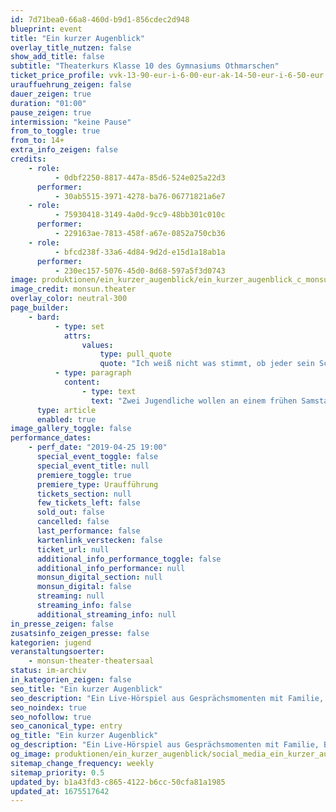 ```yaml
---
id: 7d71bea0-66a8-460d-b9d1-856cdec2d948
blueprint: event
title: "Ein kurzer Augenblick"
overlay_title_nutzen: false
show_add_title: false
subtitle: "Theaterkurs Klasse 10 des Gymnasiums Othmarschen"
ticket_price_profile: vvk-13-90-eur-i-6-00-eur-ak-14-50-eur-i-6-50-eur
urauffuehrung_zeigen: false
dauer_zeigen: true
duration: "01:00"
pause_zeigen: true
intermission: "keine Pause"
from_to_toggle: true
from_to: 14+
extra_info_zeigen: false
credits:
    - role:
          - 0dbf2250-8817-447a-85d6-524e025a22d3
      performer:
          - 30ab5515-3971-4278-ba76-06771821a6e7
    - role:
          - 75930418-3149-4a0d-9cc9-48bb301c010c
      performer:
          - 229163ae-7813-458f-a67e-0852a750cb36
    - role:
          - bfcd238f-33a6-4d84-9d2d-e15d1a18ab1a
      performer:
          - 230ec157-5076-45d0-8d68-597a5f3d0743
image: produktionen/ein_kurzer_augenblick/ein_kurzer_augenblick_c_monsun.theater.jpg
image_credit: monsun.theater
overlay_color: neutral-300
page_builder:
    - bard:
          - type: set
            attrs:
                values:
                    type: pull_quote
                    quote: "Ich weiß nicht was stimmt, ob jeder sein Schicksal hat, oder ab man nur dahingleitet wie eine Feder im Wind. Ich glaube, es stimmt vielleicht beides."
          - type: paragraph
            content:
                - type: text
                  text: "Zwei Jugendliche wollen an einem frühen Samstagmorgen mit der U-Bahn nach Hause fahren. Auf dem Bahnsteig werden sie angepöbelt, als sie den U-Bahnsteig wieder verlassen wollen, verfolgt. Sie rennen auf die Straße. In diesem Augenblick wird einer von den beiden von einem Auto erfasst und gegen einen Ampelmast geschleudert – er stirbt. Ein Live-Hörspiel aus Gesprächsmomenten mit Familie, Freunden, Bekannten und Zeugen, das ein theatral exemplarisches Bild eines Gewaltakts und seines Opfers hergibt."
      type: article
      enabled: true
image_gallery_toggle: false
performance_dates:
    - perf_date: "2019-04-25 19:00"
      special_event_toggle: false
      special_event_title: null
      premiere_toggle: true
      premiere_type: Uraufführung
      tickets_section: null
      few_tickets_left: false
      sold_out: false
      cancelled: false
      last_performance: false
      kartenlink_verstecken: false
      ticket_url: null
      additional_info_performance_toggle: false
      additional_info_performance: null
      monsun_digital_section: null
      monsun_digital: false
      streaming: null
      streaming_info: false
      additional_streaming_info: null
in_presse_zeigen: false
zusatsinfo_zeigen_presse: false
kategorien: jugend
veranstaltungsoerter:
    - monsun-theater-theatersaal
status: im-archiv
in_kategorien_zeigen: false
seo_title: "Ein kurzer Augenblick"
seo_description: "Ein Live-Hörspiel aus Gesprächsmomenten mit Familie, Bekannten und Zeugen, das ein theatral exemplarisches Bild eines Gewaltakts und seines Opfers hergibt."
seo_noindex: true
seo_nofollow: true
seo_canonical_type: entry
og_title: "Ein kurzer Augenblick"
og_description: "Ein Live-Hörspiel aus Gesprächsmomenten mit Familie, Bekannten und Zeugen, das ein theatral exemplarisches Bild eines Gewaltakts und seines Opfers hergibt."
og_image: produktionen/ein_kurzer_augenblick/social_media_ein_kurzer_augenblick.jpg
sitemap_change_frequency: weekly
sitemap_priority: 0.5
updated_by: b1a43fd3-c865-4122-b6cc-50cfa81a1985
updated_at: 1675517642
---
```

